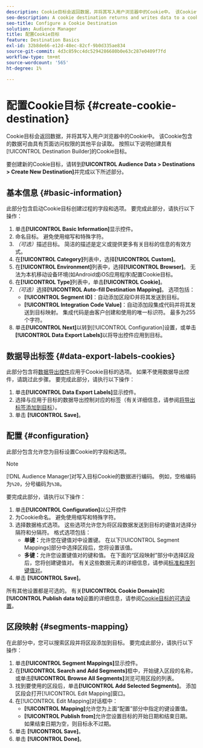 ```yaml
---
description: Cookie目标会返回数据，并将其写入用户浏览器中的Cookie中。 该Cookie包含的数据可由具有页面访问权限的其他平台读取。 按照以下说明创建具有[!UICONTROL Destination Builder]的Cookie目标。
seo-description: A cookie destination returns and writes data to a cookie in the user's browser. The cookie contains data that can be read by other platforms that have access to the page. Follow these instructions to create a cookie destination with [!UICONTROL Destination Builder].
seo-title: Configure a Cookie Destination
solution: Audience Manager
title: 配置Cookie目标
feature: Destination Basics
exl-id: 32b8de66-e12d-48ec-82cf-9b0d335ae834
source-git-commit: 4d3c859cc4dc5294286680b0e63c287e0409f7fd
workflow-type: tm+mt
source-wordcount: '565'
ht-degree: 1%

---
```


# 配置Cookie目标 {#create-cookie-destination}

Cookie目标会返回数据，并将其写入用户浏览器中的Cookie中。 该Cookie包含的数据可由具有页面访问权限的其他平台读取。 按照以下说明创建具有[!UICONTROL Destination Builder]的Cookie目标。

<!-- create-cookie-destination.xml -->

要创建新的Cookie目标，请转到&#x200B;**[!UICONTROL Audience Data > Destinations > Create New Destination]**&#x200B;并完成以下所述部分。

## 基本信息 {#basic-information}

此部分包含启动Cookie目标创建过程的字段和选项。 要完成此部分，请执行以下操作：

1. 单击&#x200B;**[!UICONTROL Basic Information]**&#x200B;显示控件。
2. 命名目标。 避免使用缩写和特殊字符。
3. *（可选）*&#x200B;描述目标。 简洁的描述是定义或提供更多有关目标的信息的有效方式。
4. 在&#x200B;**[!UICONTROL Category]**&#x200B;列表中，选择&#x200B;**[!UICONTROL Custom]**。
5. 在&#x200B;**[!UICONTROL Environment]**&#x200B;列表中，选择&#x200B;**[!UICONTROL Browser]**。 无法为本机移动设备环境(如Android或iOS应用程序)配置Cookie目标。
6. 在&#x200B;**[!UICONTROL Type]**&#x200B;列表中，单击&#x200B;**[!UICONTROL Cookie]**。
7. *（可选）*&#x200B;选择&#x200B;**[!UICONTROL Auto-fill Destination Mapping]**。 选项包括：
   * **[!UICONTROL Segment ID]**：自动添加区段ID并将其发送到目标。
   * **[!UICONTROL Integration Code Value]**：自动添加段集成代码并将其发送到目标映射。 集成代码是由客户创建和使用的唯一标识符。 最多为255个字符。
8. 单击&#x200B;**[!UICONTROL Next]**&#x200B;以转到[!UICONTROL Configuration]设置，或单击&#x200B;**[!UICONTROL Data Export Labels]**&#x200B;以将导出控件应用到目标。

## 数据导出标签 {#data-export-labels-cookies}

此部分包含将[数据导出控件](../../features/data-export-controls.md)应用于Cookie目标的选项。 如果不使用数据导出控件，请跳过此步骤。 要完成此部分，请执行以下操作：

1. 单击&#x200B;**[!UICONTROL Data Export Labels]**&#x200B;显示控件。
2. 选择与应用于目标的数据导出控制对应的标签（有关详细信息，请参阅[将导出标签添加到目标](/help/using/features/destinations/add-data-export-labels.md)）。
3. 单击 **[!UICONTROL Save]**。

## 配置 {#configuration}

此部分包含允许您为目标设置Cookie的字段和选项。

>[!NOTE]
>
>[!DNL Audience Manager]对写入目标Cookie的数据进行编码。 例如，空格编码为`%20`，分号编码为`%3B`。

要完成此部分，请执行以下操作：

1. 单击&#x200B;**[!UICONTROL Configuration]**&#x200B;以公开控件
1. 为Cookie命名。 避免使用缩写和特殊字符。
1. 选择数据格式选项。 这些选项允许您为将区段数据发送到目标的键值对选择分隔符和分隔符。 格式选项包括：
   * **单键：**&#x200B;允许您在键值对中设置键。 在以下[!UICONTROL Segment Mappings]部分中选择区段后，您将设置该值。
   * **多键：**&#x200B;允许您设置键值对的键和值。 在下面的“区段映射”部分中选择区段后，您将创建键值对。
有关这些数据元素的详细信息，请参阅[标准和序列键值对](../../features/destinations/key-value-pairs.md)。
1. 单击 **[!UICONTROL Save]**。

所有其他设置都是可选的。 有关&#x200B;**[!UICONTROL Cookie Domain]**&#x200B;和&#x200B;**[!UICONTROL Publish data to]**&#x200B;设置的详细信息，请参阅[Cookie目标的可选设置](/help/using/features/destinations/cookie-destination-options.md)。

## 区段映射 {#segments-mapping}

在此部分中，您可以搜索区段并将区段添加到目标。 要完成此部分，请执行以下操作：

1. 单击&#x200B;**[!UICONTROL Segment Mappings]**&#x200B;显示控件。
1. 在&#x200B;**[!UICONTROL Search and Add Segments]**&#x200B;框中，开始键入区段的名称，或单击&#x200B;**[!UICONTROL Browse All Segments]**&#x200B;浏览可用区段的列表。
1. 找到要使用的区段后，单击&#x200B;**[!UICONTROL Add Selected Segments]**。 添加区段会打开[!UICONTROL Edit Mapping]窗口。
1. 在[!UICONTROL Edit Mapping]对话框中：
   * **[!UICONTROL Mapping]**&#x200B;允许您为上面“配置”部分中指定的键设置值。
   * **[!UICONTROL Publish from]**&#x200B;允许您设置目标的开始日期和结束日期。 如果结束日期为空，则目标永不过期。
1. 单击 **[!UICONTROL Save]**。
1. 单击 **[!UICONTROL Done]**。
